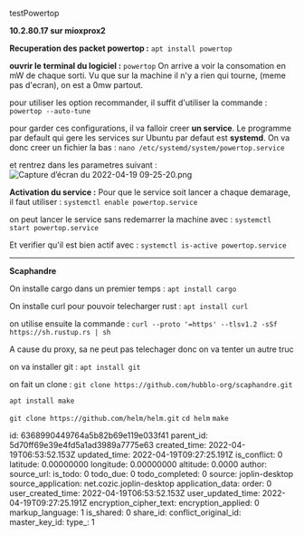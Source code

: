 testPowertop

**10.2.80.17 sur mioxprox2**

**Recuperation des packet powertop :**
`apt install powertop`

**ouvrir le terminal du logiciel :** 
`powertop`
On arrive a voir la consomation en mW de chaque sorti.
Vu que sur la machine il n'y a rien qui tourne, (meme pas d'ecran), on est a 0mw partout.

pour utiliser les option recommander, il suffit d'utiliser la commande :
`powertop --auto-tune`

pour garder ces configurations, il va falloir creer **un service**. Le programme par default qui gere les services sur Ubuntu par defaut est **systemd**.
On va donc creer un fichier la bas :
`nano /etc/systemd/system/powertop.service`

et rentrez dans les parametres suivant :
![Capture d’écran du 2022-04-19 09-25-20.png](:/6d9d4946b9054fada9f7ba03f4f5722b)


**Activation du service :**
Pour que le service soit lancer a chaque demarage, il faut utiliser :
`systemctl enable powertop.service`

on peut lancer le service sans redemarrer la machine avec :
`systemctl start powertop.service`

Et verifier qu'il est bien actif avec :
`systemctl is-active powertop.service`






------------------------------------------------------------------------

**Scaphandre**

On installe cargo dans un premier temps :
`apt install cargo`

On installe curl pour pouvoir telecharger rust :
`apt install curl`

on utilise ensuite la commande :
`curl --proto '=https' --tlsv1.2 -sSf https://sh.rustup.rs | sh`

A cause du proxy, sa ne peut pas telechager donc on va tenter un autre truc

on va installer git :
`apt install git`

on fait un clone :
`git clone https://github.com/hubblo-org/scaphandre.git`

`apt install make`

`git clone https://github.com/helm/helm.git`
`cd helm`
`make`

id: 6368990449764a5b82b69e119e033f41
parent_id: 5d70ff69e39e4fd5a1ad3989a7775e63
created_time: 2022-04-19T06:53:52.153Z
updated_time: 2022-04-19T09:27:25.191Z
is_conflict: 0
latitude: 0.00000000
longitude: 0.00000000
altitude: 0.0000
author: 
source_url: 
is_todo: 0
todo_due: 0
todo_completed: 0
source: joplin-desktop
source_application: net.cozic.joplin-desktop
application_data: 
order: 0
user_created_time: 2022-04-19T06:53:52.153Z
user_updated_time: 2022-04-19T09:27:25.191Z
encryption_cipher_text: 
encryption_applied: 0
markup_language: 1
is_shared: 0
share_id: 
conflict_original_id: 
master_key_id: 
type_: 1